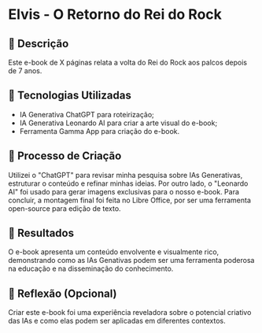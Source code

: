 # Elvis - O Retorno do Rei do Rock

## 📒 Descrição
Este e-book de X páginas relata a volta do Rei do Rock aos palcos depois de 7 anos.

## 🤖 Tecnologias Utilizadas
- IA Generativa ChatGPT para roteirização;
- IA Generativa Leonardo AI para criar a arte visual do e-book;
- Ferramenta Gamma App para criação do e-book.

## 🧐 Processo de Criação
Utilizei o "ChatGPT" para revisar minha pesquisa sobre IAs Generativas, estruturar o conteúdo e refinar minhas ideias. Por outro lado, o "Leonardo AI" foi usado para gerar imagens exclusivas para o nosso e-book. Para concluir, a montagem final foi feita no Libre Office, por ser uma ferramenta open-source para edição de texto.

## 🚀 Resultados
O e-book apresenta um conteúdo envolvente e visualmente rico, demonstrando como as IAs Genativas podem ser uma ferramenta poderosa na educação e na disseminação do conhecimento.



## 💭 Reflexão (Opcional)
Criar este e-book foi uma experiência reveladora sobre o potencial criativo das IAs e como elas podem ser aplicadas em diferentes contextos.
